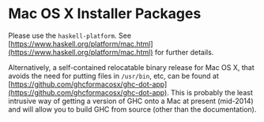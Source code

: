 # Mac OS X Installer Packages


Please use the `haskell-platform`. See [https://www.haskell.org/platform/mac.html](https://www.haskell.org/platform/mac.html) for further details. 


Alternatively, a self-contained relocatable binary release for Mac OS X, that avoids the need for putting files in `/usr/bin`, etc, can be found at [https://github.com/ghcformacosx/ghc-dot-app](https://github.com/ghcformacosx/ghc-dot-app).  This is probably the least intrusive way of getting a version of GHC onto a Mac at present (mid-2014) and will allow you to build GHC from source (other than the documentation).  
